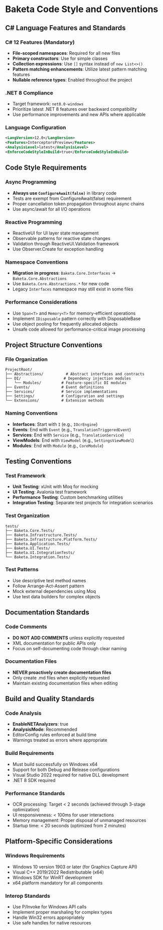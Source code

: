 # Baketa Code Style and Conventions

## C# Language Features and Standards

### C# 12 Features (Mandatory)
- **File-scoped namespaces**: Required for all new files
- **Primary constructors**: Use for simple classes
- **Collection expressions**: Use `[]` syntax instead of `new List<>()`
- **Pattern matching enhancements**: Utilize latest pattern matching features
- **Nullable reference types**: Enabled throughout the project

### .NET 8 Compliance
- Target framework: `net8.0-windows`
- Prioritize latest .NET 8 features over backward compatibility
- Use performance improvements and new APIs where applicable

### Language Configuration
```xml
<LangVersion>12.0</LangVersion>
<Features>InterceptorsPreview</Features>
<AnalysisLevel>latest</AnalysisLevel>
<EnforceCodeStyleInBuild>true</EnforceCodeStyleInBuild>
```

## Code Style Requirements

### Async Programming
- **Always use `ConfigureAwait(false)`** in library code
- Tests are exempt from ConfigureAwait(false) requirement
- Proper cancellation token propagation throughout async chains
- Use async/await for all I/O operations

### Reactive Programming
- ReactiveUI for UI layer state management
- Observable patterns for reactive state changes
- Validation through ReactiveUI.Validation framework
- Use Observer.Create for exception handling

### Namespace Conventions
- **Migration in progress**: `Baketa.Core.Interfaces` → `Baketa.Core.Abstractions`
- Use `Baketa.Core.Abstractions.*` for new code
- Legacy `Interfaces` namespace may still exist in some files

### Performance Considerations
- Use `Span<T>` and `Memory<T>` for memory-efficient operations
- Implement `IDisposable` pattern correctly with DisposableBase
- Use object pooling for frequently allocated objects
- Unsafe code allowed for performance-critical image processing

## Project Structure Conventions

### File Organization
```
ProjectRoot/
├── Abstractions/          # Abstract interfaces and contracts
├── DI/                   # Dependency injection modules
│   └── Modules/         # Feature-specific DI modules
├── Events/              # Event definitions
├── Services/            # Service implementations
├── Settings/            # Configuration and settings
└── Extensions/          # Extension methods
```

### Naming Conventions
- **Interfaces**: Start with `I` (e.g., `IOcrEngine`)
- **Events**: End with `Event` (e.g., `TranslationTriggeredEvent`)
- **Services**: End with `Service` (e.g., `TranslationService`)
- **ViewModels**: End with `ViewModel` (e.g., `SettingsViewModel`)
- **Modules**: End with `Module` (e.g., `CoreModule`)

## Testing Conventions

### Test Framework
- **Unit Testing**: xUnit with Moq for mocking
- **UI Testing**: Avalonia test framework
- **Performance Testing**: Custom benchmarking utilities
- **Integration Testing**: Separate test projects for integration scenarios

### Test Organization
```
tests/
├── Baketa.Core.Tests/
├── Baketa.Infrastructure.Tests/
├── Baketa.Infrastructure.Platform.Tests/
├── Baketa.Application.Tests/
├── Baketa.UI.Tests/
├── Baketa.UI.IntegrationTests/
└── Baketa.Integration.Tests/
```

### Test Patterns
- Use descriptive test method names
- Follow Arrange-Act-Assert pattern
- Mock external dependencies using Moq
- Use test data builders for complex objects

## Documentation Standards

### Code Comments
- **DO NOT ADD COMMENTS** unless explicitly requested
- XML documentation for public APIs only
- Focus on self-documenting code through clear naming

### Documentation Files
- **NEVER proactively create documentation files**
- Only create .md files when explicitly requested
- Maintain existing documentation files when editing

## Build and Quality Standards

### Code Analysis
- **EnableNETAnalyzers**: true
- **AnalysisMode**: Recommended
- EditorConfig rules enforced at build time
- Warnings treated as errors where appropriate

### Build Requirements
- Must build successfully on Windows x64
- Support for both Debug and Release configurations
- Visual Studio 2022 required for native DLL development
- .NET 8 SDK required

### Performance Standards
- OCR processing: Target < 2 seconds (achieved through 3-stage optimization)
- UI responsiveness: < 100ms for user interactions
- Memory management: Proper disposal of unmanaged resources
- Startup time: < 20 seconds (optimized from 2 minutes)

## Platform-Specific Considerations

### Windows Requirements
- Windows 10 version 1903 or later (for Graphics Capture API)
- Visual C++ 2019/2022 Redistributable (x64)
- Windows SDK for WinRT development
- x64 platform mandatory for all components

### Interop Standards
- Use P/Invoke for Windows API calls
- Implement proper marshaling for complex types
- Handle Win32 errors appropriately
- Use safe handles for native resources
